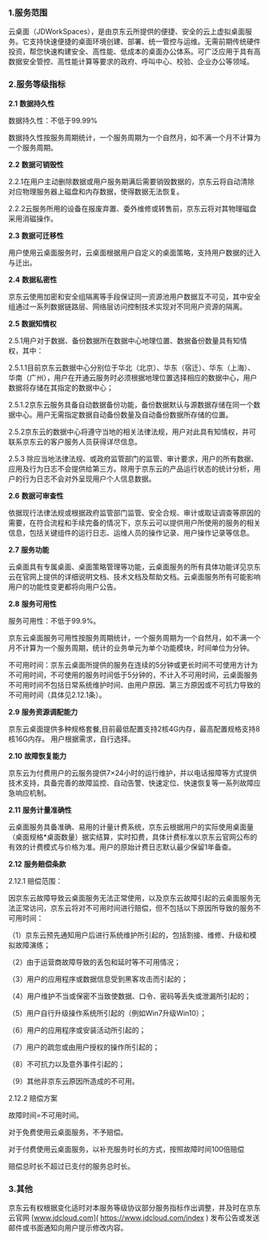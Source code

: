 ### 1.服务范围

云桌面（JDWorkSpaces），是由京东云所提供的便捷、安全的云上虚拟桌面服务。它支持快速便捷的桌面环境创建、部署、统一管控与运维。无需前期传统硬件投资，帮您快速构建安全、高性能、低成本的桌面办公体系。可广泛应用于具有高数据安全管控、高性能计算等要求的政府、呼叫中心、校验、企业办公等领域。

### 2.服务等级指标

**2.1** **数据持久性**

数据持久性：不低于99.99%

数据持久性按服务周期统计，一个服务周期为一个自然月，如不满一个月不计算为一个服务周期。 

**2.2** **数据可销毁性**

2.2.1在用户主动删除数据或用户服务期满后需要销毁数据的，京东云将自动清除对应物理服务器上磁盘和内存数据，使得数据无法恢复。

2.2.2云服务所用的设备在报废弃置、委外维修或转售前，京东云将对其物理磁盘采用消磁操作。 

**2.3** **数据可迁移性**

用户使用云桌面服务时，云桌面根据用户自定义的桌面策略，支持用户数据的迁入与迁出。 

**2.4** **数据私密性**

京东云使用加密和安全组隔离等手段保证同一资源池用户数据互不可见，其中安全组通过一系列数据链路层、网络层访问控制技术实现对不同用户资源的隔离。 

**2.5** **数据知情权**

2.5.1用户对于数据、备份数据所在数据中心地理位置、数据备份数量具有知情权，其中：

2.5.1.1目前京东云数据中心分别位于华北（北京）、华东（宿迁）、华东（上海）、华南（广州），用户在开通云服务时必须根据地理位置选择相应的数据中心，用户数据将存储在其指定的数据中心；

2.5.1.2京东云服务具备自动数据备份功能，备份数据默认与源数据存储在同一个数据中心。用户无需指定数据自动备份数量及自动备份数据所存储的位置。

2.5.2京东云的数据中心将遵守当地的相关法律法规，用户对此具有知情权，并可联系京东云的客户服务人员获得详尽信息。

2.5.3 除应当地法律法规、或政府监管部门的监管、审计要求，用户的所有数据、应用及行为日志不会提供给第三方。除用于京东云的产品运行状态的统计分析，用户的行为日志不会对外呈现用户个人信息数据。 

**2.6** **数据可审查性**

依据现行法律法规或根据政府监管部门监管、安全合规、审计或取证调查等原因的需要，在符合流程和手续完备的情况下，京东云可以提供用户所使用的服务的相关信息，包括关键组件的运行日志、运维人员的操作记录、用户操作记录等信息。

**2.7** **服务功能**

云桌面具有专属桌面、桌面策略管理等功能，云桌面服务的所有具体功能详见京东云在官网上提供的详细说明文档、技术文档及帮助文档。云桌面服务所有可能影响用户的功能性变更都将向用户公告。 

**2.8**  **服务可用性**

服务可用性：不低于99.9%。

京东云桌面服务可用性按服务周期统计，一个服务周期为一个自然月，如不满一个月不计算为一个服务周期，统计的业务单元为单个功能模块，时间单位为分钟。

不可用时间：京东云桌面所提供的服务在连续的5分钟或更长时间不可使用方计为不可用时间，不可使用的服务时间低于5分钟的，不计入不可用时间，云桌面服务不可用时间不包括日常系统维护时间、由用户原因、第三方原因或不可抗力导致的不可用时间（具体见2.12.1条）。

**2.9** **服务资源调配能力**

京东云桌面提供多种规格套餐,目前最低配置支持2核4G内存，最高配置规格支持8核16G内存。 用户根据需求，自行选择。

**2.10** **故障恢复能力**

京东云为付费用户的云服务提供7×24小时的运行维护，并以电话报障等方式提供技术支持，具备完善的故障监控、自动告警、快速定位、快速恢复等一系列故障应急响应机制。 

**2.11** **服务计量准确性**

云桌面服务具备准确、易用的计量计费系统，京东云根据用户的实际使用桌面量（桌面规格*桌面数量）据实结算，实时扣费，具体计费标准以京东云官网公布的有效的计费模式与价格为准。用户的原始计费日志默认最少保留1年备查。 

**2.12** **服务赔偿条款**

2.12.1 赔偿范围：

因京东云故障导致云桌面服务无法正常使用，以及京东云故障引起的云桌面服务无法正常访问，京东云将对不可用时间进行赔偿，但不包括以下原因所导致的服务不可用时间：

（1）京东云预先通知用户后进行系统维护所引起的，包括割接、维修、升级和模拟故障演练；

（2）由于运营商故障导致的丢包和延时等不可用情况；

（3）用户的应用程序或数据信息受到黑客攻击而引起的；

（4）用户维护不当或保密不当致使数据、口令、密码等丢失或泄漏所引起的；

（5）用户自行升级操作系统所引起的（例如Win7升级Win10）；

（6）用户的应用程序或安装活动所引起的；

（7）用户的疏忽或由用户授权的操作所引起的；

（8）不可抗力以及意外事件引起的；

（9）其他非京东云原因所造成的不可用。

2.12.2 赔偿方案

故障时间=不可用时间。

对于免费使用云桌面服务，不予赔偿。

对于付费使用云桌面服务，以补充服务时长的方式，按照故障时间100倍赔偿

赔偿总时长不超过已支付的服务总时长。

### 3.其他

京东云有权根据变化适时对本服务等级协议部分服务指标作出调整，并及时在京东云官网 [www.jdcloud.com]( https://www.jdcloud.com/index ) 发布公告或发送邮件或书面通知向用户提示修改内容。
